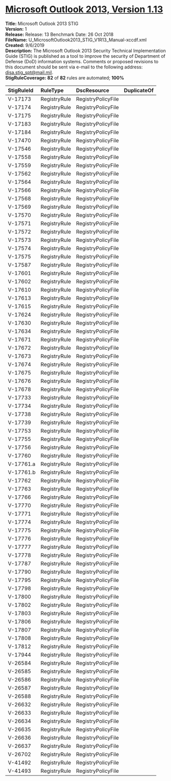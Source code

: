 # [Microsoft Outlook 2013, Version 1.13](https://github.com/Microsoft/PowerStig/wiki/Office-Outlook2013-1.13)

**Title:** Microsoft Outlook 2013 STIG  
**Version:** 1  
**Release:** Release: 13 Benchmark Date: 26 Oct 2018  
**FileName:** U_MicrosoftOutlook2013_STIG_V1R13_Manual-xccdf.xml  
**Created:** 9/6/2019  
**Description:** The Microsoft Outlook 2013 Security Technical Implementation Guide (STIG) is published as a tool to improve the security of Department of Defense (DoD) information systems.  Comments or proposed revisions to this document should be sent via e-mail to the following address: disa.stig_spt@mail.mil.  
**StigRuleCoverage:** **82** of **82** rules are automated; **100%**  

| StigRuleId | RuleType | DscResource | DuplicateOf |
| :---- | :---- | :---- | :---- |
| V-17173 | RegistryRule | RegistryPolicyFile |  |
| V-17174 | RegistryRule | RegistryPolicyFile |  |
| V-17175 | RegistryRule | RegistryPolicyFile |  |
| V-17183 | RegistryRule | RegistryPolicyFile |  |
| V-17184 | RegistryRule | RegistryPolicyFile |  |
| V-17470 | RegistryRule | RegistryPolicyFile |  |
| V-17546 | RegistryRule | RegistryPolicyFile |  |
| V-17558 | RegistryRule | RegistryPolicyFile |  |
| V-17559 | RegistryRule | RegistryPolicyFile |  |
| V-17562 | RegistryRule | RegistryPolicyFile |  |
| V-17564 | RegistryRule | RegistryPolicyFile |  |
| V-17566 | RegistryRule | RegistryPolicyFile |  |
| V-17568 | RegistryRule | RegistryPolicyFile |  |
| V-17569 | RegistryRule | RegistryPolicyFile |  |
| V-17570 | RegistryRule | RegistryPolicyFile |  |
| V-17571 | RegistryRule | RegistryPolicyFile |  |
| V-17572 | RegistryRule | RegistryPolicyFile |  |
| V-17573 | RegistryRule | RegistryPolicyFile |  |
| V-17574 | RegistryRule | RegistryPolicyFile |  |
| V-17575 | RegistryRule | RegistryPolicyFile |  |
| V-17587 | RegistryRule | RegistryPolicyFile |  |
| V-17601 | RegistryRule | RegistryPolicyFile |  |
| V-17602 | RegistryRule | RegistryPolicyFile |  |
| V-17610 | RegistryRule | RegistryPolicyFile |  |
| V-17613 | RegistryRule | RegistryPolicyFile |  |
| V-17615 | RegistryRule | RegistryPolicyFile |  |
| V-17624 | RegistryRule | RegistryPolicyFile |  |
| V-17630 | RegistryRule | RegistryPolicyFile |  |
| V-17634 | RegistryRule | RegistryPolicyFile |  |
| V-17671 | RegistryRule | RegistryPolicyFile |  |
| V-17672 | RegistryRule | RegistryPolicyFile |  |
| V-17673 | RegistryRule | RegistryPolicyFile |  |
| V-17674 | RegistryRule | RegistryPolicyFile |  |
| V-17675 | RegistryRule | RegistryPolicyFile |  |
| V-17676 | RegistryRule | RegistryPolicyFile |  |
| V-17678 | RegistryRule | RegistryPolicyFile |  |
| V-17733 | RegistryRule | RegistryPolicyFile |  |
| V-17734 | RegistryRule | RegistryPolicyFile |  |
| V-17738 | RegistryRule | RegistryPolicyFile |  |
| V-17739 | RegistryRule | RegistryPolicyFile |  |
| V-17753 | RegistryRule | RegistryPolicyFile |  |
| V-17755 | RegistryRule | RegistryPolicyFile |  |
| V-17756 | RegistryRule | RegistryPolicyFile |  |
| V-17760 | RegistryRule | RegistryPolicyFile |  |
| V-17761.a | RegistryRule | RegistryPolicyFile |  |
| V-17761.b | RegistryRule | RegistryPolicyFile |  |
| V-17762 | RegistryRule | RegistryPolicyFile |  |
| V-17763 | RegistryRule | RegistryPolicyFile |  |
| V-17766 | RegistryRule | RegistryPolicyFile |  |
| V-17770 | RegistryRule | RegistryPolicyFile |  |
| V-17771 | RegistryRule | RegistryPolicyFile |  |
| V-17774 | RegistryRule | RegistryPolicyFile |  |
| V-17775 | RegistryRule | RegistryPolicyFile |  |
| V-17776 | RegistryRule | RegistryPolicyFile |  |
| V-17777 | RegistryRule | RegistryPolicyFile |  |
| V-17778 | RegistryRule | RegistryPolicyFile |  |
| V-17787 | RegistryRule | RegistryPolicyFile |  |
| V-17790 | RegistryRule | RegistryPolicyFile |  |
| V-17795 | RegistryRule | RegistryPolicyFile |  |
| V-17798 | RegistryRule | RegistryPolicyFile |  |
| V-17800 | RegistryRule | RegistryPolicyFile |  |
| V-17802 | RegistryRule | RegistryPolicyFile |  |
| V-17803 | RegistryRule | RegistryPolicyFile |  |
| V-17806 | RegistryRule | RegistryPolicyFile |  |
| V-17807 | RegistryRule | RegistryPolicyFile |  |
| V-17808 | RegistryRule | RegistryPolicyFile |  |
| V-17812 | RegistryRule | RegistryPolicyFile |  |
| V-17944 | RegistryRule | RegistryPolicyFile |  |
| V-26584 | RegistryRule | RegistryPolicyFile |  |
| V-26585 | RegistryRule | RegistryPolicyFile |  |
| V-26586 | RegistryRule | RegistryPolicyFile |  |
| V-26587 | RegistryRule | RegistryPolicyFile |  |
| V-26588 | RegistryRule | RegistryPolicyFile |  |
| V-26632 | RegistryRule | RegistryPolicyFile |  |
| V-26633 | RegistryRule | RegistryPolicyFile |  |
| V-26634 | RegistryRule | RegistryPolicyFile |  |
| V-26635 | RegistryRule | RegistryPolicyFile |  |
| V-26636 | RegistryRule | RegistryPolicyFile |  |
| V-26637 | RegistryRule | RegistryPolicyFile |  |
| V-26702 | RegistryRule | RegistryPolicyFile |  |
| V-41492 | RegistryRule | RegistryPolicyFile |  |
| V-41493 | RegistryRule | RegistryPolicyFile |  |
